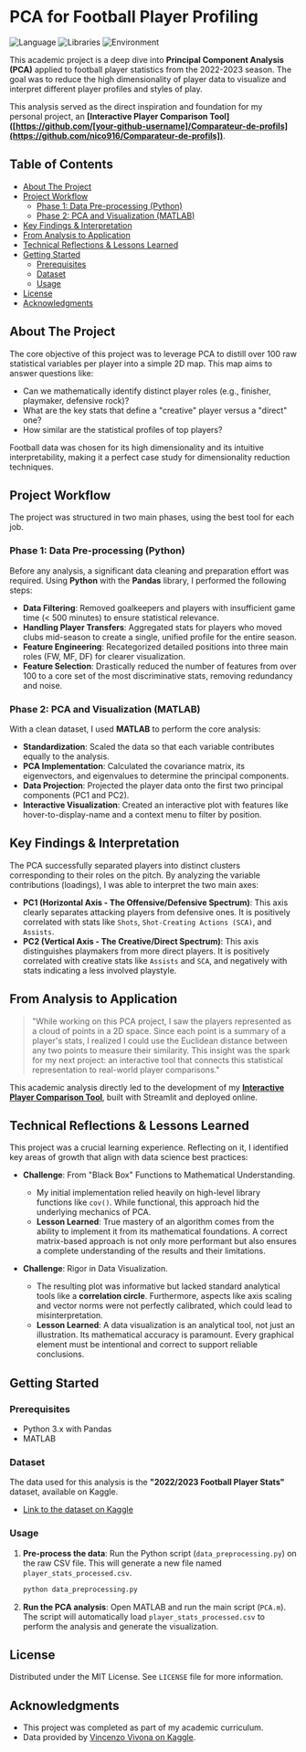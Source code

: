 # PCA for Football Player Profiling

![Language](https://img.shields.io/badge/language-Python%20%26%20MATLAB-blue.svg)
![Libraries](https://img.shields.io/badge/libraries-Pandas%2C%20Scikit--learn-orange.svg)
![Environment](https://img.shields.io/badge/environment-Academic%20Project-lightgrey.svg)

This academic project is a deep dive into **Principal Component Analysis (PCA)** applied to football player statistics from the 2022-2023 season. The goal was to reduce the high dimensionality of player data to visualize and interpret different player profiles and styles of play.

This analysis served as the direct inspiration and foundation for my personal project, an **[Interactive Player Comparison Tool]([https://github.com/[your-github-username]/Comparateur-de-profils](https://github.com/nico916/Comparateur-de-profils])**.


## Table of Contents

- [About The Project](#about-the-project)
- [Project Workflow](#project-workflow)
  - [Phase 1: Data Pre-processing (Python)](#phase-1-data-pre-processing-python)
  - [Phase 2: PCA and Visualization (MATLAB)](#phase-2-pca-and-visualization-matlab)
- [Key Findings & Interpretation](#key-findings--interpretation)
- [From Analysis to Application](#from-analysis-to-application)
- [Technical Reflections & Lessons Learned](#technical-reflections--lessons-learned)
- [Getting Started](#getting-started)
  - [Prerequisites](#prerequisites)
  - [Dataset](#dataset)
  - [Usage](#usage)
- [License](#license)
- [Acknowledgments](#acknowledgments)

## About The Project

The core objective of this project was to leverage PCA to distill over 100 raw statistical variables per player into a simple 2D map. This map aims to answer questions like:
-   Can we mathematically identify distinct player roles (e.g., finisher, playmaker, defensive rock)?
-   What are the key stats that define a "creative" player versus a "direct" one?
-   How similar are the statistical profiles of top players?

Football data was chosen for its high dimensionality and its intuitive interpretability, making it a perfect case study for dimensionality reduction techniques.

## Project Workflow

The project was structured in two main phases, using the best tool for each job.

### Phase 1: Data Pre-processing (Python)

Before any analysis, a significant data cleaning and preparation effort was required. Using **Python** with the **Pandas** library, I performed the following steps:
-   **Data Filtering**: Removed goalkeepers and players with insufficient game time (< 500 minutes) to ensure statistical relevance.
-   **Handling Player Transfers**: Aggregated stats for players who moved clubs mid-season to create a single, unified profile for the entire season.
-   **Feature Engineering**: Recategorized detailed positions into three main roles (FW, MF, DF) for clearer visualization.
-   **Feature Selection**: Drastically reduced the number of features from over 100 to a core set of the most discriminative stats, removing redundancy and noise.

### Phase 2: PCA and Visualization (MATLAB)

With a clean dataset, I used **MATLAB** to perform the core analysis:
-   **Standardization**: Scaled the data so that each variable contributes equally to the analysis.
-   **PCA Implementation**: Calculated the covariance matrix, its eigenvectors, and eigenvalues to determine the principal components.
-   **Data Projection**: Projected the player data onto the first two principal components (PC1 and PC2).
-   **Interactive Visualization**: Created an interactive plot with features like hover-to-display-name and a context menu to filter by position.

## Key Findings & Interpretation

The PCA successfully separated players into distinct clusters corresponding to their roles on the pitch. By analyzing the variable contributions (loadings), I was able to interpret the two main axes:

-   **PC1 (Horizontal Axis - The Offensive/Defensive Spectrum)**: This axis clearly separates attacking players from defensive ones. It is positively correlated with stats like `Shots`, `Shot-Creating Actions (SCA)`, and `Assists`.
-   **PC2 (Vertical Axis - The Creative/Direct Spectrum)**: This axis distinguishes playmakers from more direct players. It is positively correlated with creative stats like `Assists` and `SCA`, and negatively with stats indicating a less involved playstyle.

## From Analysis to Application

> "While working on this PCA project, I saw the players represented as a cloud of points in a 2D space. Since each point is a summary of a player's stats, I realized I could use the Euclidean distance between any two points to measure their similarity. This insight was the spark for my next project: an interactive tool that connects this statistical representation to real-world player comparisons."

This academic analysis directly led to the development of my **[Interactive Player Comparison Tool]([https://github.com/[your-github-username]/Comparateur-de-profils](https://github.com/nico916/Comparateur-de-profils))**, built with Streamlit and deployed online.

## Technical Reflections & Lessons Learned

This project was a crucial learning experience. Reflecting on it, I identified key areas of growth that align with data science best practices:

-   **Challenge**: From "Black Box" Functions to Mathematical Understanding.
    -   My initial implementation relied heavily on high-level library functions like `cov()`. While functional, this approach hid the underlying mechanics of PCA.
    -   **Lesson Learned**: True mastery of an algorithm comes from the ability to implement it from its mathematical foundations. A correct matrix-based approach is not only more performant but also ensures a complete understanding of the results and their limitations.

-   **Challenge**: Rigor in Data Visualization.
    -   The resulting plot was informative but lacked standard analytical tools like a **correlation circle**. Furthermore, aspects like axis scaling and vector norms were not perfectly calibrated, which could lead to misinterpretation.
    -   **Lesson Learned**: A data visualization is an analytical tool, not just an illustration. Its mathematical accuracy is paramount. Every graphical element must be intentional and correct to support reliable conclusions.

## Getting Started

### Prerequisites
-   Python 3.x with Pandas
-   MATLAB

### Dataset
The data used for this analysis is the **"2022/2023 Football Player Stats"** dataset, available on Kaggle.
-   [Link to the dataset on Kaggle](https://www.kaggle.com/datasets/vivovinco/20222023-football-player-stats)

### Usage
1.  **Pre-process the data**: Run the Python script (`data_preprocessing.py`) on the raw CSV file. This will generate a new file named `player_stats_processed.csv`.
    ```sh
    python data_preprocessing.py
    ```
2.  **Run the PCA analysis**: Open MATLAB and run the main script (`PCA.m`). The script will automatically load `player_stats_processed.csv` to perform the analysis and generate the visualization.

## License

Distributed under the MIT License. See `LICENSE` file for more information.

## Acknowledgments
-   This project was completed as part of my academic curriculum.
-   Data provided by [Vincenzo Vivona on Kaggle](https://www.kaggle.com/vivovinco).
